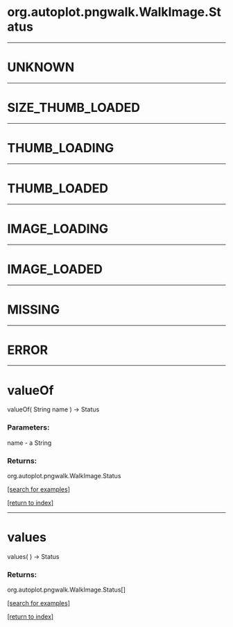 # org.autoplot.pngwalk.WalkImage.Status



***
<a name="UNKNOWN"></a>
# UNKNOWN



***
<a name="SIZE_THUMB_LOADED"></a>
# SIZE_THUMB_LOADED



***
<a name="THUMB_LOADING"></a>
# THUMB_LOADING



***
<a name="THUMB_LOADED"></a>
# THUMB_LOADED



***
<a name="IMAGE_LOADING"></a>
# IMAGE_LOADING



***
<a name="IMAGE_LOADED"></a>
# IMAGE_LOADED



***
<a name="MISSING"></a>
# MISSING



***
<a name="ERROR"></a>
# ERROR



***
<a name="valueOf"></a>
# valueOf
valueOf( String name ) &rarr; Status



### Parameters:
name - a String

### Returns:
org.autoplot.pngwalk.WalkImage.Status


<a href="https://github.com/autoplot/dev/search?q=valueOf&unscoped_q=valueOf">[search for examples]</a>

<a href="https://github.com/autoplot/documentation/blob/master/javadoc/index-all.md">[return to index]</a>

***
<a name="values"></a>
# values
values(  ) &rarr; Status



### Returns:
org.autoplot.pngwalk.WalkImage.Status[]


<a href="https://github.com/autoplot/dev/search?q=values&unscoped_q=values">[search for examples]</a>

<a href="https://github.com/autoplot/documentation/blob/master/javadoc/index-all.md">[return to index]</a>

